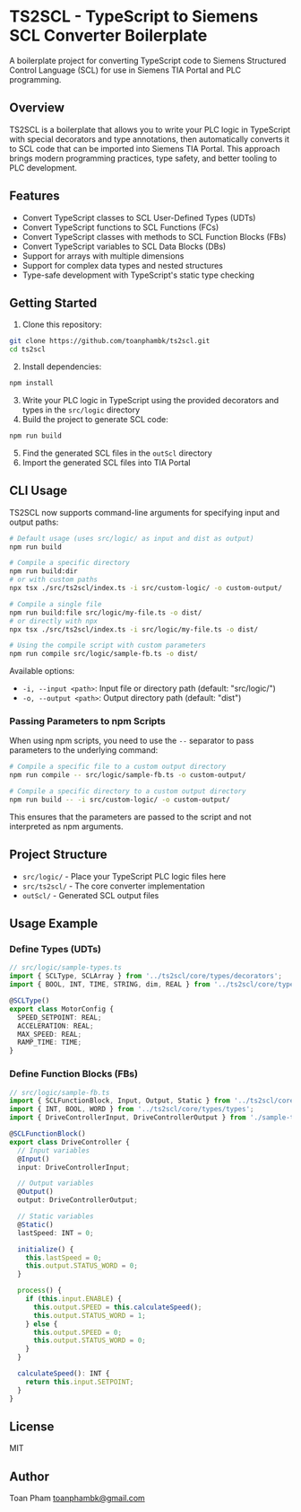 # TS2SCL - TypeScript to Siemens SCL Converter Boilerplate

A boilerplate project for converting TypeScript code to Siemens Structured Control Language (SCL) for use in Siemens TIA Portal and PLC programming.

## Overview

TS2SCL is a boilerplate that allows you to write your PLC logic in TypeScript with special decorators and type annotations, then automatically converts it to SCL code that can be imported into Siemens TIA Portal. This approach brings modern programming practices, type safety, and better tooling to PLC development.

## Features

- Convert TypeScript classes to SCL User-Defined Types (UDTs)
- Convert TypeScript functions to SCL Functions (FCs)
- Convert TypeScript classes with methods to SCL Function Blocks (FBs)
- Convert TypeScript variables to SCL Data Blocks (DBs)
- Support for arrays with multiple dimensions
- Support for complex data types and nested structures
- Type-safe development with TypeScript's static type checking

## Getting Started

1. Clone this repository:

```bash
git clone https://github.com/toanphambk/ts2scl.git
cd ts2scl
```

2. Install dependencies:

```bash
npm install
```

3. Write your PLC logic in TypeScript using the provided decorators and types in the `src/logic` directory
4. Build the project to generate SCL code:

```bash
npm run build
```

5. Find the generated SCL files in the `outScl` directory
6. Import the generated SCL files into TIA Portal

## CLI Usage

TS2SCL now supports command-line arguments for specifying input and output paths:

```bash
# Default usage (uses src/logic/ as input and dist as output)
npm run build

# Compile a specific directory
npm run build:dir
# or with custom paths
npx tsx ./src/ts2scl/index.ts -i src/custom-logic/ -o custom-output/

# Compile a single file
npm run build:file src/logic/my-file.ts -o dist/
# or directly with npx
npx tsx ./src/ts2scl/index.ts -i src/logic/my-file.ts -o dist/

# Using the compile script with custom parameters
npm run compile src/logic/sample-fb.ts -o dist/
```

Available options:

- `-i, --input <path>`: Input file or directory path (default: "src/logic/")
- `-o, --output <path>`: Output directory path (default: "dist")

### Passing Parameters to npm Scripts

When using npm scripts, you need to use the `--` separator to pass parameters to the underlying command:

```bash
# Compile a specific file to a custom output directory
npm run compile -- src/logic/sample-fb.ts -o custom-output/

# Compile a specific directory to a custom output directory
npm run build -- -i src/custom-logic/ -o custom-output/
```

This ensures that the parameters are passed to the script and not interpreted as npm arguments.

## Project Structure

- `src/logic/` - Place your TypeScript PLC logic files here
- `src/ts2scl/` - The core converter implementation
- `outScl/` - Generated SCL output files

## Usage Example

### Define Types (UDTs)

```typescript
// src/logic/sample-types.ts
import { SCLType, SCLArray } from '../ts2scl/core/types/decorators';
import { BOOL, INT, TIME, STRING, dim, REAL } from '../ts2scl/core/types/types';

@SCLType()
export class MotorConfig {
  SPEED_SETPOINT: REAL;
  ACCELERATION: REAL;
  MAX_SPEED: REAL;
  RAMP_TIME: TIME;
}
```

### Define Function Blocks (FBs)

```typescript
// src/logic/sample-fb.ts
import { SCLFunctionBlock, Input, Output, Static } from '../ts2scl/core/types/decorators';
import { INT, BOOL, WORD } from '../ts2scl/core/types/types';
import { DriveControllerInput, DriveControllerOutput } from './sample-types';

@SCLFunctionBlock()
export class DriveController {
  // Input variables
  @Input()
  input: DriveControllerInput;

  // Output variables
  @Output()
  output: DriveControllerOutput;

  // Static variables
  @Static()
  lastSpeed: INT = 0;

  initialize() {
    this.lastSpeed = 0;
    this.output.STATUS_WORD = 0;
  }

  process() {
    if (this.input.ENABLE) {
      this.output.SPEED = this.calculateSpeed();
      this.output.STATUS_WORD = 1;
    } else {
      this.output.SPEED = 0;
      this.output.STATUS_WORD = 0;
    }
  }

  calculateSpeed(): INT {
    return this.input.SETPOINT;
  }
}
```

## License

MIT

## Author

Toan Pham <toanphambk@gmail.com>

